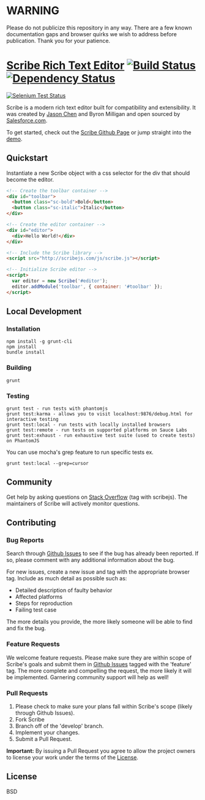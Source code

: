 # WARNING

Please do not publicize this repository in any way. There are a few known documentation gaps and browser quirks we wish to address before publication. Thank you for your patience.


# [Scribe Rich Text Editor](http://scribejs.com/) [![Build Status](https://secure.travis-ci.org/stypi/scribe.png?branch=master)](http://travis-ci.org/stypi/scribe) [![Dependency Status](https://gemnasium.com/stypi/scribe.png)](https://gemnasium.com/stypi/scribe)

[![Selenium Test Status](https://saucelabs.com/browser-matrix/scribe-master.svg)](https://saucelabs.com/u/scribe)

Scribe is a modern rich text editor built for compatibility and extensibility. It was created by [Jason Chen](https://twitter.com/jhchen) and Byron Milligan and open sourced by [Salesforce.com](http://www.salesforce.com).

To get started, check out the [Scribe Github Page](http://scribejs.com/) or jump straight into the [demo](http://scribejs.com/examples/).

## Quickstart

Instantiate a new Scribe object with a css selector for the div that should become the editor.

```html
<!-- Create the toolbar container -->
<div id="toolbar">
  <button class="sc-bold">Bold</button>
  <button class="sc-italic">Italic</button>
</div>

<!-- Create the editor container -->
<div id="editor">
  <div>Hello World!</div>
</div>

<!-- Include the Scribe library -->
<script src="http://scribejs.com/js/scribe.js"></script>

<!-- Initialize Scribe editor -->
<script>
  var editor = new Scribe('#editor');
  editor.addModule('toolbar', { container: '#toolbar' });
</script>
```

## Local Development

### Installation

    npm install -g grunt-cli
    npm install
    bundle install

### Building

    grunt

### Testing

    grunt test - run tests with phantomjs
    grunt test:karma - allows you to visit localhost:9876/debug.html for interactive testing
    grunt test:local - run tests with locally installed browsers
    grunt test:remote - run tests on supported platforms on Sauce Labs
    grunt test:exhaust - run exhaustive test suite (used to create tests) on PhantomJS

You can use mocha's grep feature to run specific tests ex.

    grunt test:local --grep=cursor

## Community

Get help by asking questions on [Stack Overflow](http://stackoverflow.com/) (tag with scribejs). The maintainers of Scribe will actively monitor questions.

## Contributing

### Bug Reports

Search through [Github Issues](https://github.com/stypi/scribe/issues) to see if the bug has already been reported. If so, please comment with any additional information about the bug.

For new issues, create a new issue and tag with the appropriate browser tag. Include as much detail as possible such as:

- Detailed description of faulty behavior
- Affected platforms
- Steps for reproduction
- Failing test case

The more details you provide, the more likely someone will be able to find and fix the bug.

### Feature Requests

We welcome feature requests. Please make sure they are within scope of Scribe's goals and submit them in [Github Issues](https://github.com/stypi/scribe/issues) tagged with the 'feature' tag. The more complete and compelling the request, the more likely it will be implemented. Garnering community support will help as well!

### Pull Requests

1. Please check to make sure your plans fall within Scribe's scope (likely through Github Issues).
2. Fork Scribe
3. Branch off of the 'develop' branch.
4. Implement your changes.
5. Submit a Pull Request.

**Important:** By issuing a Pull Request you agree to allow the project owners to license your work under the terms of the [License](https://github.com/stypi/scribe/blob/master/LICENSE).

## License

BSD
